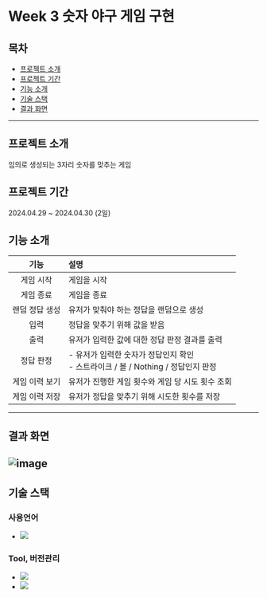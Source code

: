 # Week 3 숫자 야구 게임 구현
## 목차
+ [프로젝트 소개](#프로젝트-소개)
+ [프로젝트 기간](#프로젝트-기간)
+ [기능 소개](#기능-소개)
+ [기술 스택](#기술-스택)
+ [결과 화면](#결과-화면)
---
## 프로젝트 소개  
임의로 생성되는 3자리 숫자를 맞추는 게임
## 프로젝트 기간
2024.04.29 ~ 2024.04.30 (2일)
## 기능 소개
|    기능     | 설명                                                         |
|:---------:|:-----------------------------------------------------------|
|   게임 시작   | 게임을 시작                                                     |
|   게임 종료   | 게임을 종료                                                     |
| 랜덤 정답 생성  | 유저가 맞춰야 하는 정답을 랜덤으로 생성                                     |
|    입력     | 정답을 맞추기 위해 값을 받음                                           |
| 출력 | 유저가 입력한 값에 대한 정답 판정 결과를 출력 |
|   정답 판정   | - 유저가 입력한 숫자가 정답인지 확인<br/> - 스트라이크 / 볼 / Nothing / 정답인지 판정 |
| 게임 이력 보기  | 유저가 진행한 게임 횟수와 게임 당 시도 횟수 조회                               |
| 게임 이력 저장  | 유저가 정답을 맞추기 위해 시도한 횟수를 저장                                  |
---  
## 결과 화면
![image](https://github.com/hellou8363/week3/assets/89592727/70298a86-ba41-4a77-84f4-675f53dedd9d)
---
## 기술 스택
### 사용언어
+ <img src="https://img.shields.io/badge/kotlin-%237F52FF.svg?style=for-the-badge&logo=kotlin&logoColor=white"/>  
### Tool, 버전관리
+ <img src="https://img.shields.io/badge/IntelliJIDEA-000000.svg?style=for-the-badge&logo=intellij-idea&logoColor=white"/>  
+ <img src="https://img.shields.io/badge/git-%23F05033.svg?style=for-the-badge&logo=git&logoColor=white"/>